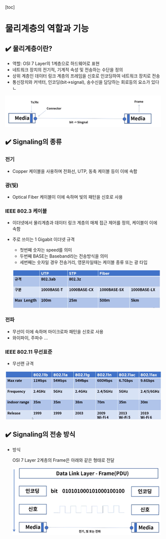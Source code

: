 [toc]

# 물리계층의 역할과 기능

## :heavy_check_mark: 물리계층이란?

- 역할: OSI 7 Layer의 1계층으로 하드웨어로 표현
- 네트워크 장치의 전기적, 기계적 속성 및 전송하는 수단을 정의
- 상위 계층인 데이터 링크 계층의 프레임을 신호로 인코딩하여 네트워크 장치로 전송
- 통신장치와 커넥터, 인코딩(bit->signal), 송수신을 담당하는 회로등의 요소가 있다ㄴ

![image-20210330201701177](assets/image-20210330201701177.png)






## :heavy_check_mark: Signaling의 종류

### 전기

- Copper 케이블을 사용하며 전화선, UTP, 동축 케이블 등이 이에 속함



### 광(빛)

- Optical Fiber 케이블이 이에 속하며 빛의 패턴을 신호로 사용



### IEEE 802.3 케이블

- 이더넷에서 물리계층과 데이터 링크 계층의 매체 접근 제어를 정의, 케이블이 이에 속함

- 주로 쓰이는 1 Gigabit 이더넷 규격 

  - 첫번째 숫자는 speed를 의미
  - 두번째 BASE는 Baseband라는 전송방식을 의미
  - 세번째는 숫자일 경우 전송거리, 영문자일때는 케이블 종류 또는 광 타입

  ![image-20210330202104459](assets/image-20210330202104459.png)



### 전파

- 무선이 이에 속하며 마이크로파 패턴을 신호로 사용
- 와이파이, 주파수 ...



### IEEE 802.11 무선표준

- 무선랜 규격

![image-20210330202326266](assets/image-20210330202326266.png)







## :heavy_check_mark: Signaling의 전송 방식

- 방식

  OSI 7 Layer 2계층의 Frame은 아래와 같은 형태로 전달

  ![image-20210330202437262](assets/image-20210330202437262.png)


